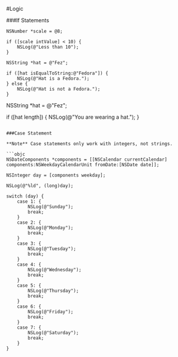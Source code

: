 #Logic

###If Statements

```objc
NSNumber *scale = @8;

if ([scale intValue] < 10) {
    NSLog(@"Less than 10");
}
```

```objc
NSString *hat = @"Fez";

if ([hat isEqualToString:@"Fedora"]) {
    NSLog(@"Hat is a Fedora.");
} else {
    NSLog(@"Hat is not a Fedora.");
}

```
NSString *hat = @"Fez";

if ([hat length]) {
    NSLog(@"You are wearing a hat.");
}
```

###Case Statement

**Note** Case statements only work with integers, not strings.

```objc
NSDateComponents *components = [[NSCalendar currentCalendar] components:NSWeekdayCalendarUnit fromDate:[NSDate date]];

NSInteger day = [components weekday];

NSLog(@"%ld", (long)day);

switch (day) {
    case 1: {
        NSLog(@"Sunday");
        break;
    }
    case 2: {
        NSLog(@"Monday");
        break;
    }
    case 3: {
        NSLog(@"Tuesday");
        break;
    }
    case 4: {
        NSLog(@"Wednesday");
        break;
    }
    case 5: {
        NSLog(@"Thursday");
        break;
    }
    case 6: {
        NSLog(@"Friday");
        break;
    }
    case 7: {
        NSLog(@"Saturday");
        break;
    }
}
```
